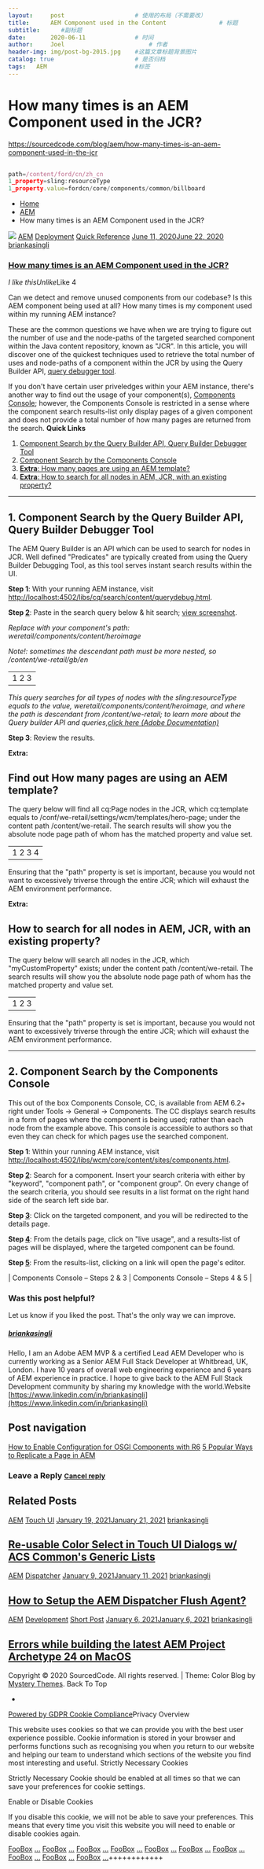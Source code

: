 ```yaml
---
layout:     post   				    # 使用的布局（不需要改）
title:      AEM Component used in the Content 				# 标题 
subtitle:      #副标题
date:       2020-06-11 				# 时间
author:     Joel 						# 作者
header-img: img/post-bg-2015.jpg 	#这篇文章标题背景图片
catalog: true 						# 是否归档
tags:	AEM							#标签
---
```

# How many times is an AEM Component used in the JCR?
https://sourcedcode.com/blog/aem/how-many-times-is-an-aem-component-used-in-the-jcr



```javascript
  
path=/content/ford/cn/zh_cn
1_property=sling:resourceType
1_property.value=fordcn/core/components/common/billboard
```  
* [Home](https://sourcedcode.com/)
* [AEM](https://sourcedcode.com/blog/category/aem)
* How many times is an AEM Component used in the JCR?

![](/img/blog/AEMComponentusedInContent_files/features-image-how-many-times-is-an-aem-component-being-used.jpg) [AEM](https://sourcedcode.com/blog/category/aem) [Deployment](https://sourcedcode.com/blog/category/aem/deployment) [Quick Reference](https://sourcedcode.com/blog/category/aem/aem-quick-reference) [<time>June 11, 2020</time><time>June 22, 2020</time>](https://sourcedcode.com/blog/aem/how-many-times-is-an-aem-component-used-in-the-jcr) [briankasingli](https://sourcedcode.com/blog/author/sourcedc)

### [How many times is an AEM Component used in the JCR?](https://sourcedcode.com/blog/aem/how-many-times-is-an-aem-component-used-in-the-jcr)

<i><i>I like this</i><i>Unlike</i></i>Like 4

Can
 we detect and remove unused components from our codebase? Is this AEM
component being used at all? How many times is my component used within
my running AEM instance?

These are the common questions we have when we are trying to figure
out the number of use and the node-paths of the targeted searched
component within the Java content repository, known as "JCR". In this
article, you will discover one of the quickest techniques used to
retrieve the total number of uses and node-paths of a component within
the JCR by using the Query Builder API, [query debugger tool](#query-debugger-tool).

If you don't have certain user priveledges within your AEM instance,
there's another way to find out the usage of your component(s), [Components Console](#components-console);
 however, the Components Console is restricted in a sense where the
component search results-list only display pages of a given component
and does not provide a total number of how many pages are returned from
the search.
**Quick Links**

1. [Component Search by the Query Builder API, Query Builder Debugger Tool](#query-debugger-tool)
2. [Component Search by the Components Console](#components-console)
3. [**Extra**: How many pages are using an AEM template?](#search-by-cq-template)
4. [**Extra**: How to search for all nodes in AEM, JCR, with an existing property?](#search-for-all-nodes-with-the-existing-property)

***

## 1. Component Search by the Query Builder API, Query Builder Debugger Tool

The AEM Query Builder is an API which can be used to search for nodes
 in JCR. Well defined "Predicates" are typically created from using the
Query Builder Debugging Tool, as this tool serves instant search results
 within the UI.

**Step 1**: With your running AEM instance, visit [http://localhost:4502/libs/cq/search/content/querydebug.html](http://localhost:4502/libs/cq/search/content/querydebug.html).

**Step [2](https://sourcedcode.com/storage/2020/06/blog-post-image-query-builder-find-component.jpg)**: Paste in the search query below & hit search; [view screenshot](https://sourcedcode.com/storage/2020/06/blog-post-image-query-builder-find-component.jpg).<br>

_Replace with your component's path: weretail/components/content/heroimage_<br>

_Note!: sometimes the descendant path must be more nested, so /content/we-retail/gb/en_

|  |
| :---: |
| 1 2 3 | path =/content /we -retail 1 _property =sling : resourceType 1 _property.value =weretail /components /content /heroimage |

<i>This query searches for all types of nodes with the
sling:resourceType equals to the value,
weretail/components/content/heroimage, and where the path is descendant
from /content/we-retail; to learn more about the Query builder API and
queries,[click here (Adobe Documentation)](https://docs.adobe.com/content/help/en/experience-manager-64/developing/platform/query-builder/querybuilder-api.html)</i>

**Step 3**: Review the results.<br>

**Extra:**

## Find out How many pages are using an AEM template?

The query below will find all cq:Page nodes in the JCR, which
cq:template equals to /conf/we-retail/settings/wcm/templates/hero-page;
under the content path /content/we-retail. The search results will show
you the absolute node page path of whom has the matched property and
value set.

|  |
| :---: |
| 1 2 3 4 | type =cq : Page path =/content /we -retail 1 _property =jcr : content /cq : template 1 _property.value =/conf /we -retail /settings /wcm /templates /hero -page |

Ensuring that the "path" property is set is important, because you
would not want to excessively triverse through the entire JCR; which
will exhaust the AEM environment performance.

**Extra:**

## How to search for all nodes in AEM, JCR, with an existing property?

The query below will search all nodes in the JCR, which
"myCustomProperty" exists; under the content path /content/we-retail.
The search results will show you the absolute node page path of whom has
 the matched property and value set.

|  |
| :---: |
| 1 2 3 | path =/content /we -retail property =myCustomProperty property.operation =exists |

Ensuring that the "path" property is set is important, because you
would not want to excessively triverse through the entire JCR; which
will exhaust the AEM environment performance.

***

## 2. Component Search by the Components Console

This out of the box Components Console, CC, is available from AEM
6.2+ right under Tools -> General -> Components. The CC displays
search results in a form of pages where the component is being used;
rather than each node from the example above. This console is accessible
 to authors so that even they can check for which pages use the searched
 component.

**Step 1**: Within your running AEM instance, visit [http://localhost:4502/libs/wcm/core/content/sites/components.html](http://localhost:4502/libs/wcm/core/content/sites/components.html).

**Step [2](https://sourcedcode.com/storage/2020/06/blog-post-component-console-steps-a.jpg)**:
 Search for a component. Insert your search criteria with either by
"keyword", "component path", or "component group". On every change of
the search criteria, you should see results in a list format on the
right hand side of the search left side bar.<br>

**Step [3](https://sourcedcode.com/storage/2020/06/blog-post-component-console-steps-a.jpg)**: Click on the targeted component, and you will be redirected to the details page.<br>

**Step [4](https://sourcedcode.com/storage/2020/06/blog-post-component-console-steps-b.jpg)**:
 From the details page, click on "live usage", and a results-list of
pages will be displayed, where the targeted component can be found.<br>

**Step [5](https://sourcedcode.com/storage/2020/06/blog-post-component-console-steps-b.jpg)**: From the results-list, clicking on a link will open the page's editor.

| Components Console – Steps 2 & 3 | Components Console – Steps 4 & 5 |

### Was this post helpful?

Let us know if you liked the post. That's the only way we can improve.

##### [briankasingli](https://sourcedcode.com/blog/author/sourcedc "Posts by briankasingli")

Hello, I am an Adobe AEM MVP & a certified Lead AEM Developer who is
 currently working as a Senior AEM Full Stack Developer at Whitbread,
UK, London. I have 10 years of overall web engineering experience and 6
years of AEM experience in practice.
I hope to give back to the AEM Full Stack Development community by
sharing my knowledge with the world.Website [https://www.linkedin.com/in/briankasingli](https://www.linkedin.com/in/briankasingli)

## Post navigation

[How to Enable Configuration for OSGI Components with R6](https://sourcedcode.com/blog/aem/how-to-enable-configuration-for-osgi-components-with-r6) [5 Popular Ways to Replicate a Page in AEM](https://sourcedcode.com/blog/aem/5-popular-ways-to-replicate-a-page-in-aem)

### Leave a Reply <small>[Cancel reply](https://sourcedcode.com/blog/aem/how-many-times-is-an-aem-component-used-in-the-jcr#respond)</small>

## Related Posts

[AEM](https://sourcedcode.com/blog/category/aem) [Touch UI](https://sourcedcode.com/blog/category/aem/touch-ui) [<time>January 19, 2021</time><time>January 21, 2021</time>](https://sourcedcode.com/blog/aem/re-usable-color-select-in-touch-ui-dialogs-w-acs-commons-generic-lists) [briankasingli](https://sourcedcode.com/blog/author/sourcedc)

## [Re-usable Color Select in Touch UI Dialogs w/ ACS Common's Generic Lists](https://sourcedcode.com/blog/aem/re-usable-color-select-in-touch-ui-dialogs-w-acs-commons-generic-lists)

[AEM](https://sourcedcode.com/blog/category/aem) [Dispatcher](https://sourcedcode.com/blog/category/aem/dispatcher) [<time>January 9, 2021</time><time>January 11, 2021</time>](https://sourcedcode.com/blog/aem/how-to-setup-the-aem-dispatcher-flush-agent) [briankasingli](https://sourcedcode.com/blog/author/sourcedc)

## [How to Setup the AEM Dispatcher Flush Agent?](https://sourcedcode.com/blog/aem/how-to-setup-the-aem-dispatcher-flush-agent)

[AEM](https://sourcedcode.com/blog/category/aem) [Development](https://sourcedcode.com/blog/category/aem/development) [Short Post](https://sourcedcode.com/blog/category/aem/short-post) [<time>January 6, 2021</time><time>January 6, 2021</time>](https://sourcedcode.com/blog/aem/errors-while-building-the-latest-aem-project-archetype-24-on-macos) [briankasingli](https://sourcedcode.com/blog/author/sourcedc)

## [Errors while building the latest AEM Project Archetype 24 on MacOS](https://sourcedcode.com/blog/aem/errors-while-building-the-latest-aem-project-archetype-24-on-macos)

Copyright © 2020 SourcedCode. All rights reserved. | Theme: Color Blog by [Mystery Themes](https://mysterythemes.com/). Back To Top

*

[Powered by GDPR Cookie Compliance](https://wordpress.org/plugins/gdpr-cookie-compliance)Privacy Overview

This website uses cookies so that we can provide you with the best
user experience possible. Cookie information is stored in your browser
and performs functions such as recognising you when you return to our
website and helping our team to understand which sections of the website
 you find most interesting and useful.
Strictly Necessary Cookies

Strictly Necessary Cookie should be enabled at all times so that we can save your preferences for cookie settings.

Enable or Disable Cookies

If you disable this cookie, we will not be able to save your
preferences. This means that every time you visit this website you will
need to enable or disable cookies again.

[ FooBox]() [...]() [ FooBox]() [...]() [ FooBox]() [...]() [ FooBox]() [...]() [ FooBox]() [...]() [ FooBox]() [...]() [ FooBox]() [...]() [ FooBox]() [...]() [ FooBox]() [...]() [ FooBox]() [...]()++++++++++++
